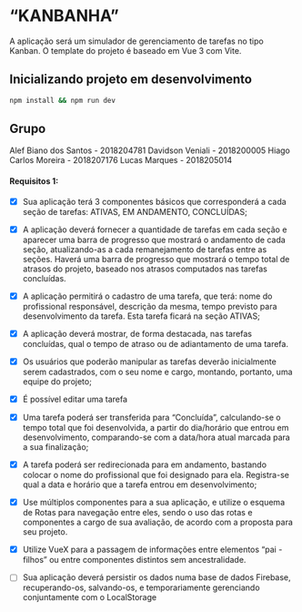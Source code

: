 # “KANBANHA”
 A aplicação será um simulador de gerenciamento de tarefas no tipo Kanban. O template do projeto é baseado em Vue 3 com Vite.


## Inicializando projeto em desenvolvimento

```sh
npm install && npm run dev
```

## Grupo 

Alef Biano dos Santos - 2018204781
Davidson Veniali - 2018200005
Hiago Carlos Moreira -  2018207176
Lucas Marques - 2018205014

#### Requisitos 1:
- [x] Sua aplicação terá 3 componentes básicos que corresponderá a cada seção de tarefas: ATIVAS,
EM ANDAMENTO, CONCLUÍDAS;
- [x] A aplicação deverá fornecer a quantidade de tarefas em cada seção e aparecer uma barra de
progresso que mostrará o andamento de cada seção, atualizando-as a cada remanejamento de
tarefas entre as seções. Haverá uma barra de progresso que mostrará o tempo total de atrasos do
projeto, baseado nos atrasos computados nas tarefas concluídas.
- [x] A aplicação permitirá o cadastro de uma tarefa, que terá:  nome do profissional responsável, descrição da mesma, tempo previsto para desenvolvimento da tarefa.
Esta tarefa ficará na seção ATIVAS;
- [x] A aplicação deverá mostrar, de forma destacada, nas tarefas concluídas, qual o tempo de atraso
ou de adiantamento de uma tarefa.
- [x] Os usuários que poderão manipular as tarefas deverão inicialmente serem cadastrados, com o seu
nome e cargo, montando, portanto, uma equipe do projeto;
- [x] É possível editar uma tarefa
- [x] Uma tarefa poderá ser transferida para “Concluída”, calculando-se o tempo total que foi
desenvolvida, a partir do dia/horário que entrou em desenvolvimento, comparando-se com a
data/hora atual marcada para a sua finalização;
- [x] A tarefa poderá ser redirecionada para em andamento, bastando colocar o nome do profissional
que foi designado para ela. Registra-se qual a data e horário que a tarefa entrou em
desenvolvimento;
- [x] Use múltiplos componentes para a sua aplicação, e utilize o esquema de Rotas para navegação
entre eles, sendo o uso das rotas e componentes a cargo de sua avaliação, de acordo com a
proposta para seu projeto.
- [x] Utilize VueX para a passagem de informações entre elementos “pai - filhos” ou entre
componentes distintos sem ancestralidade.


- [ ] Sua aplicação deverá persistir os dados numa base de dados Firebase, recuperando-os,
salvando-os, e temporariamente gerenciando conjuntamente com o LocalStorage